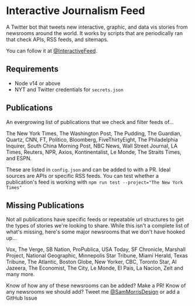 # Interactive Journalism Feed
A Twitter bot that tweets new interactive, graphic, and data vis stories from newsrooms around the world. It works by scripts that are periodically ran that check APIs, RSS feeds, and sitemaps.

You can follow it at [@InteractiveFeed](https://twitter.com/InteractiveFeed).

## Requirements
- Node v14 or above
- NYT and Twitter credentials for `secrets.json`

## Publications
An evergrowing list of publications that we check and filter feeds of...

The New York Times, The Washington Post, The Pudding, The Guardian, Quartz, CNN, FT, Politico, Bloomberg, FiveThirtyEight, The Philadelphia Inquirer, South China Morning Post, NBC News, Wall Street Journal, LA Times, Reuters, NPR, Axios, Kontinentalist, Le Monde, The Straits Times, and ESPN.

These are listed in `config.json` and can be added to with a PR. Ideal sources are APIs or specific RSS feeds. You can test whether a publication's feed is working with `npm run test --project="The New York Times"`


## Missing Publications
Not all publications have specific feeds or repeatable url structures to get the types of stories we're looking to share. While this isn't a complete list of what's missing, here's some major newsrooms that we don't have hooked up...

Vox, The Verge, SB Nation, ProPublica, USA Today, SF Chronicle, Marshall Project, National Geographic, Minnepolis Star Tribune, Miami Herald, Texas Tribune, The Atlantic, Boston Globe, New Yorker, CBC, Toronto Star, Al Jazeera, The Economist, The City, Le Monde, El Pais, La Nacion, Zeit and many more.

Know of how any of these newsrooms can be added? Make a PR!
Know of any newsrooms we should add? Tweet me [@SamMorrisDesign](https://twitter.com/SamMorrisDesign) or add a GitHub Issue
